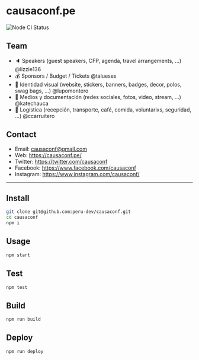 # causaconf.pe

![Node CI Status](https://github.com/peru-dev/causaconf/workflows/Node%20CI/badge.svg)

## Team

* 🔈 Speakers (guest speakers, CFP, agenda, travel arrangements, ...) @lizzie136
* 💰 Sponsors / Budget / Tickets @talueses
* 👀 Identidad visual (website, stickers, banners, badges, decor, polos, swag bags, ...) @lupomontero
* 📢 Medios y documentación (redes sociales, fotos, video, stream, ...) @katechauca
* 🚚 Logística (recepción, transporte, café, comida, voluntarixs, seguridad, ...) @ccarruitero

## Contact

* Email: causaconf@gmail.com
* Web: https://causaconf.pe/
* Twitter: https://twitter.com/causaconf
* Facebook: https://www.facebook.com/causaconf
* Instagram: https://www.instagram.com/causaconf/

***

## Install

```sh
git clone git@github.com:peru-dev/causaconf.git
cd causaconf
npm i
```

## Usage

```sh
npm start
```

## Test

```sh
npm test
```

## Build

```sh
npm run build
```

## Deploy

```sh
npm run deploy
```
